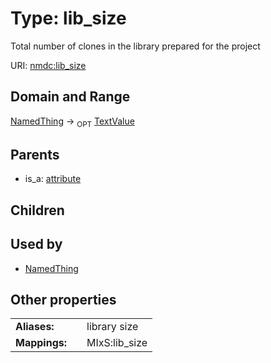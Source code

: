 
# Type: lib_size


Total number of clones in the library prepared for the project

URI: [nmdc:lib_size](https://microbiomedata/meta/lib_size)


## Domain and Range

[NamedThing](NamedThing.md) ->  <sub>OPT</sub> [TextValue](TextValue.md)

## Parents

 *  is_a: [attribute](attribute.md)

## Children


## Used by

 * [NamedThing](NamedThing.md)

## Other properties

|  |  |  |
| --- | --- | --- |
| **Aliases:** | | library size |
| **Mappings:** | | MIxS:lib_size |

